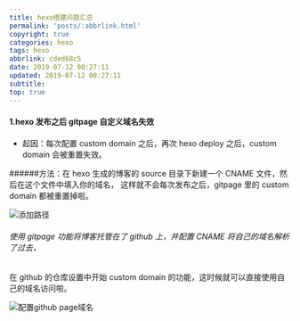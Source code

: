```yaml
---
title: hexo搭建问题汇总
permalink: 'posts/:abbrlink.html'
copyright: true
categories: hexo
tags: hexo
abbrlink: cded68c5
date: 2019-07-12 00:27:11
updated: 2019-07-12 00:27:11
subtitle:
top: true
---
```

#### 1.hexo 发布之后 gitpage 自定义域名失效
- 起因：每次配置 custom domain 之后，再次 hexo deploy 之后，custom domain 会被重置失效。
<!--more-->
######方法：在 hexo 生成的博客的 source 目录下新建一个 CNAME 文件，然后在这个文件中填入你的域名，
这样就不会每次发布之后，gitpage 里的 custom domain 都被重置掉啦。

![添加路径](https://upload-images.jianshu.io/upload_images/3098875-db6877df60ef748e.png?imageMogr2/auto-orient/strip%7CimageView2/2/w/1240)

###### 使用 gitpage 功能将博客托管在了 github 上，并配置 CNAME 将自己的域名解析了过去，
在 github 的仓库设置中开始 custom domain 的功能，这时候就可以直接使用自己的域名访问啦。

![配置github page域名](https://upload-images.jianshu.io/upload_images/3098875-c40da031137a0c4f.png?imageMogr2/auto-orient/strip%7CimageView2/2/w/1240)


